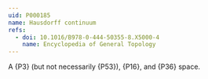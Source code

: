 ```yaml
---
uid: P000185
name: Hausdorff continuum
refs:
  - doi: 10.1016/B978-0-444-50355-8.X5000-4
    name: Encyclopedia of General Topology
---
```


A {P3} (but not necessarily {P53}), {P16}, and {P36} space.
